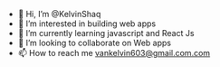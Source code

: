 - 👋 Hi, I’m @KelvinShaq
- 👀 I’m interested in building web apps
- 🌱 I’m currently learning javascript and React Js
- 💞️ I’m looking to collaborate on Web apps
- 📫 How to reach me vankelvin603@gmail.com.com

<!---
KelvinShaq/KelvinShaq is a ✨ special ✨ repository because its `README.md` (this file) appears on your GitHub profile.
You can click the Preview link to take a look at your changes.
--->
